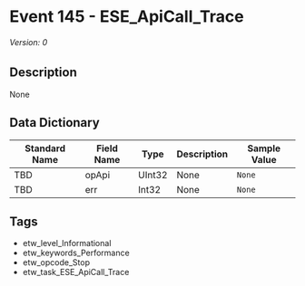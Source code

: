 # Event 145 - ESE_ApiCall_Trace
###### Version: 0

## Description
None

## Data Dictionary
|Standard Name|Field Name|Type|Description|Sample Value|
|---|---|---|---|---|
|TBD|opApi|UInt32|None|`None`|
|TBD|err|Int32|None|`None`|

## Tags
* etw_level_Informational
* etw_keywords_Performance
* etw_opcode_Stop
* etw_task_ESE_ApiCall_Trace